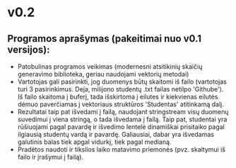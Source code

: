 # v0.2

## Programos aprašymas (pakeitimai nuo v0.1 versijos):
   - Patobulinas programos veikimas (modernesni atsitikinių skaičių generavimo biblioteka, geriau naudojami vektorių metodai)
   - Vartotojas gali pasirinkti, jog duomenys būtų skaitomi iš failo (vartotojas turi 3 pasirinkimus. Deja, milijono studentų .txt failas netilpo 'Githube'). Iš failo skaitoma į buferį, tada išskirtoma į eilutes ir   kiekvienas eilutės dėmuo paverčiamas į vektoriaus struktūros 'Studentas' atitinkamą dalį.
   - Rezultatai taip pat išvedami į failą, naudojant stringstream visų duomenų suvedimui į viena stringą, o tada išvedama į failą. Taip pat, studentai yra rūšiuojami pagal pavardę ir išvedimo lentelė dinamiškai prisitaiko pagal ilgiausią studentų vardą ir pavardę. Galiausiai, dabar yra išvedamas galutinis balas tiek apgal vidurkį, tiek pagal medianą.
   - Pradėtos naudoti ir tikslios laiko matavimo priemonės (pvz. skaitymui iš failo ir įrašymui į failą).
